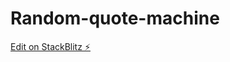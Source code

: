 # Random-quote-machine

[Edit on StackBlitz ⚡️](https://stackblitz.com/edit/stackblitz-starters-vjlzeq)